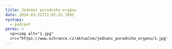 ```yaml
---
title: Jednání poradního orgánu
date: 2024-03-22T11:02:22.789Z
vystupy:
  - podcast
perex: >
  <p><img alt="1.jpg"
  src="https://www.ochrance.cz/aktualne/jednani_poradniho_organu/1.jpg" /></p>
---
```

